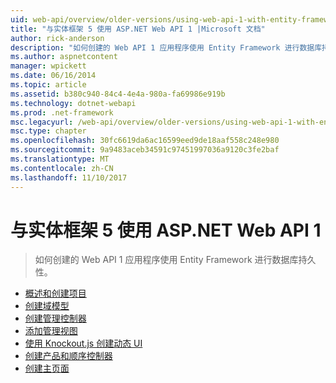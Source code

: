 ```yaml
---
uid: web-api/overview/older-versions/using-web-api-1-with-entity-framework-5/index
title: "与实体框架 5 使用 ASP.NET Web API 1 |Microsoft 文档"
author: rick-anderson
description: "如何创建的 Web API 1 应用程序使用 Entity Framework 进行数据库持久性。"
ms.author: aspnetcontent
manager: wpickett
ms.date: 06/16/2014
ms.topic: article
ms.assetid: b380c940-84c4-4e4a-980a-fa69986e919b
ms.technology: dotnet-webapi
ms.prod: .net-framework
msc.legacyurl: /web-api/overview/older-versions/using-web-api-1-with-entity-framework-5
msc.type: chapter
ms.openlocfilehash: 30fc6619da6ac16599eed9de18aaf558c248e980
ms.sourcegitcommit: 9a9483aceb34591c97451997036a9120c3fe2baf
ms.translationtype: MT
ms.contentlocale: zh-CN
ms.lasthandoff: 11/10/2017
---
```

<a name="using-aspnet-web-api-1-with-entity-framework-5"></a>与实体框架 5 使用 ASP.NET Web API 1
====================
> 如何创建的 Web API 1 应用程序使用 Entity Framework 进行数据库持久性。


- [概述和创建项目](using-web-api-with-entity-framework-part-1.md)
- [创建域模型](using-web-api-with-entity-framework-part-2.md)
- [创建管理控制器](using-web-api-with-entity-framework-part-3.md)
- [添加管理视图](using-web-api-with-entity-framework-part-4.md)
- [使用 Knockout.js 创建动态 UI](using-web-api-with-entity-framework-part-5.md)
- [创建产品和顺序控制器](using-web-api-with-entity-framework-part-6.md)
- [创建主页面](using-web-api-with-entity-framework-part-7.md)
